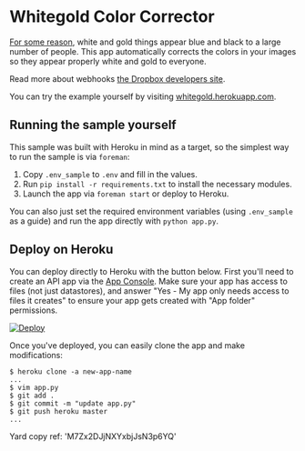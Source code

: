 # Whitegold Color Corrector

[For some reason](http://www.buzzfeed.com/catesish/help-am-i-going-insane-its-definitely-blue), white and gold things appear blue and black to a large number of people. This app automatically corrects the colors in your images so they appear properly white and gold to everyone.

Read more about webhooks [the Dropbox developers site](https://www.dropbox.com/developers/webhooks/tutorial).

You can try the example yourself by visiting [whitegold.herokuapp.com](https://whitegold.herokuapp.com).

## Running the sample yourself

This sample was built with Heroku in mind as a target, so the simplest way to run the sample is via `foreman`:

1. Copy `.env_sample` to `.env` and fill in the values.
2. Run `pip install -r requirements.txt` to install the necessary modules.
3. Launch the app via `foreman start` or deploy to Heroku.

You can also just set the required environment variables (using `.env_sample` as a guide) and run the app directly with `python app.py`.

## Deploy on Heroku

You can deploy directly to Heroku with the button below. First you'll need to create an API app via the [App Console](https://www.dropbox.com/developers/apps). Make sure your app has access to files (not just datastores), and answer "Yes - My app only needs access to files it creates" to ensure your app gets created with "App folder" permissions.

[![Deploy](https://www.herokucdn.com/deploy/button.png)](https://heroku.com/deploy)

Once you've deployed, you can easily clone the app and make modifications:

```
$ heroku clone -a new-app-name
...
$ vim app.py
$ git add .
$ git commit -m "update app.py"
$ git push heroku master
...
```


Yard copy ref: 'M7Zx2DJjNXYxbjJsN3p6YQ'